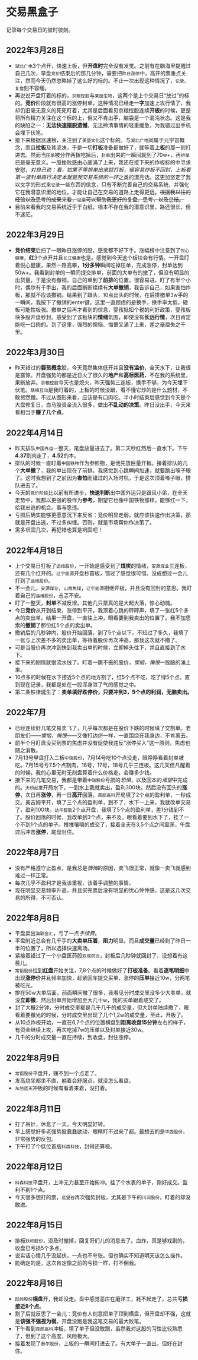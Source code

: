 # 交易黑盒子
记录每个交易日的彼时彼刻。

## 2022年3月28日
- `湖北广电`3个点开，快速上板，但**开盘时**完全没有发觉。之前有在脑海里提醒过自己几次，早盘`竞价`结束后的那几分钟，需要把`昨日涨停`中，高开的票重点关注，然而今天仍然忽略掉了这么好的标的。不止一次出现这种情况了，`记录`、`复盘`刻不容缓。
- 再说说开盘盯着的标的，`京粮控股`与`莱茵生物`，这两个是上个交易日“放过”的标的。**竞价**阶段就有很高的涨停封单，这种情况已经走**一字**加速上攻行情了，我却仍旧毫无意义的死死盯着，尤其是后面看见京粮控股连续**开板**的时候，更是将所有精力关注在这个标的上，但又不肯出手，脑袋是一个混沌状态。这是我的缺陷之一：**无法快速摆脱遗憾**，无法拎清事情的轻重缓急，为我错过出手机会埋下伏笔。
- 接下来根据涨速榜，关注到了`美盛文化`这个标的。与`湖北广电`同属于元宇宙概念，而且**拉板**及其坚决，于是一切**打板**准备都做好了，就等着**上板**的那一刻打进去。然而当`压单`被分作两拨吃掉后，`封单`出来的一瞬间就到了70w+，再`排单`已是毫无意义。一股挫败感由心底涌了上来，我还在接下来的炸板标的中寻求安慰，*对自己说：看，如果不等排单出来就打板，很容易炸板不回封，*上板看第一波封单再行决定*本就是我交易系统的一环*之类的漂亮话。这更加坚定了我以文字的形式来`记录`一些东西的信念，只有不断完善自己的交易系统，并强化它在我潜意识里的地位，才能让自己在交易的道路上走得更远。~~根据我以往的经验以及思考的成果来看，`记录`可以帮助我更好的复盘、思考，以及总结。~~
- 目前来看我的交易系统近乎于白纸，根本不存在我的潜意识里，路还很长，但不迷茫。

## 2022年3月29日
- **竞价结束**后扫了一眼昨日涨停的股，感觉都不好下手。涨幅榜中注意到了`悦心健康`，**红**3个点开并且`长江健康`也是。感觉到今天这个板块会有行情。一开盘盯着悦心健康，果然一路高攀，**1分多钟**瞬间吃掉压单，完成涨停，封单达到50w+。我看到封单的一瞬间提交排单，前面的大单有的撤了，但没有明显的出货量，于是没有撤销，自己的单到了**前排**的位置，很容易进。盯了有半个小时，偶尔有千手出，我的后面断断续续有**大单撤销**，我告诉自己，如果害怕炸板，那就不应该撤销。结果到了跟头，10点出头的时候，在后排撤单3w手的一瞬间，我按下了撤销的enter键。这里一直顾虑的是换手，换手率太低，砸板可能性极强。撤单之后再才看到的信息，婴孩抵扣个税的利好政策，婴孩板块多股开盘秒封。感受到了该板块的**情绪**氛围，即使没有**长远行情**，次日肯定能吃一口肉的。到了这里，强烈的懊恼、悔恨又涌了上来，差之毫厘失之千里。

## 2022年3月30日
- 昨天错过的**婴孩概念**股，今天竟然集体低开并且**没有溢价**，全天水下，让我很是震惊。开盘强势的都是近日火了很久的**地产**和**高标医药**，不在我的系统里，果断放弃。`京粮控股`今天也是熄火，昨天强势三连板，换手不够，为今天埋下伏笔。`联络互动`是我盯着的，上板的时候没跟，看不懂它炒的是什么题材，不敢贸然跟。不过从图形来看，应该是有口肉吃。半小时结束后感觉到今天是个大盘修复日，白马股资金流入很多，做出**不乱动的决策**。昨日没出手，今天来看相当于**赚了几个点**。

## 2022年4月14日
- 昨天排队`中国外运`一整天，尾盘放量进去了。第二天秒红然后一直水下。下午**4.37**割肉走了，**4.52**的本。
- 排队的时候一直盯着`中国铁物`作为参照物，是他先放巨量开板。接着排队的几个**大单撤**了，我的单出现在了前排。我感觉到心跳瞬间加速，就要跳出嗓子眼了。这时我想到了之前因为**害怕**而错过的入场时机，于是这次顶着嗓子眼，排队进去了。
- 今天的`竞价阶段`比以前有所进步，**快速判断**出中国外运只是跟风小弟，在全天走势中，我都以更强的股作为**参考**，期望它也像中国铁物那样，能够红一下，给我出逃的机会。事与愿违。
- 亏损后确实能够更愿意沉下来反省：竞价明显走弱，就应该快速作出决策，那就是开盘出逃，不过多纠缠。否则，就是市场帮你作决策了。
- 需多巩固几次，再犯错也算是巩固吧！

## 2022年4月18日
- 上个交易日打板了`运维股份`，一开始是感受到了**煤炭**的情绪，`安源煤业`三连板，还有几个红开的。`辽宁能源`开盘秒首板，错过了感觉很可惜。没成想过一会儿打到了`运维股份`。
- 不一会儿，`安源煤业`，`山西焦煤`，`辽宁能源`相继开板，并且没有回封的意思。我盯着自己的`运维股份`，忐忑不安。
- 盯了一整天，**封单**不减反增。其他几只票真的是大起大落，惊心动魄。
- 今日**竞价**从开到结束，涨停到平开。我顶着心跳的砰砰声，填了一张红5个多点的卖出单。结果一开盘，一直往上冲，眼看要到我卖出的位置了。我不加思索的**撤销**了那份红5个点的卖出单。
- 撤销后的几秒钟内，股价开始回落，到了5个点以下。不知过了多久，我填了一张与上次差不多的卖出单，等待着股价再次冲高，那我这次就不撤了。
- 可是当股价再次冲到快到我卖出单的时候，立即掉头往下，并且直接到了水下。
- 接下来的剧情就很流水线了。盯着一蹶不振的股价，*懊恼，悔恨*一股脑的涌上来。
- 10点多的时候在水下接近5个点的地方割了，红5个点不吃，吃了绿5个点。直到现在记录，我都是处在一股浑身泄了气的感觉之中。
- 第二条铁律诞生了：**卖单填好跌停价，只要冲到3，5个点的利润，无脑卖出。**

## 2022年7月
- 已经连续好几笔交易卖飞了，几乎每次都是在股价下跌的时候填了交割单。老朋友们——*懊恼，悔恨*——又像打边炉一样，一直围绕在我身边，不肯离去。
- 前半个月盯盘没买到票的焦虑并没有促使我违反“涨停买入”这一原则，焦虑也随之消散。
- 7月13号早盘打入二板`中瑞股份`，7月14号吃10个点没走，眼睁睁看着封单被吃。7月15号亏7.5个点割肉，16号，17号，18号几乎三连板。这几天但凡醒着的时候，我的心里无时无刻盘算着什么价格走，会赚多少钱。
- 接下来的几笔交易，我都是带着`中瑞股份`亏损的*恐惧*，以及回本的*渴望*中完成的。`天桥起重`开局水下，一到水上我就卖出，盈利300块。然后没有回头的**涨停**，次日再**涨停**，再一日**高开**回落。`首航高科`开局填了2个点的盈利单，一秒成交。美吉姆平开，填了三个点的盈利单，到不了，水下一上来，我就改单交易了，盈利100块。`达华智能`2个点开盘，我填了5个点的盈利单，差1分钱到不了。股价回落的时候，我改单到3个点，来不及。眼看着要到水下了，挂了一个不到1个点的单子。推推嚷嚷的成交了，接着全天在3,5个点之间震荡，午盘过后冲击**涨停**，尾盘封住。

## 2022年8月7日
- 没有严格遵守止盈点，是我总是*懊悔*的原因，卖飞很正常，就像一卖飞就感到难过一样正常。
- 每次几乎不盈利才是我该重视，该着手调整的事情。
- 现在明显交易频率升高，并且买完票后没有明显的忧心忡忡感，这是这几次交易的所得，不可否认。

## 2022年8月8日
- 平盘卖出`海联金汇`，亏了一点*手续费*。
- 平盘附近总会有几千手的**大卖单压着**，**阻力**明显。而且**成交量**已经到了昨日一半的位置了，所以选择快速离场。
- 紧接着错过了一个小盘医药股`双成药业`，封板后几秒钟就回封了，没想着有这茬儿。
- `常铝股份`拉到**红盘**开始关注，7,8个点的时候做好了**打板准备**。看着**逐笔明细**中出现**涨停价**并且频率加快，赶紧回车提交买单，涨停的**压单**接近10w，分两笔被吃光。
- 排在50w大单后面，前面瞬间撤了很多，我看见分时成交里没多少大卖单，就没**立即撤**，然后封单开始增加至大几十w，我的买单跟着成交了。
- 封了大概2分钟，分时成交里都是几千几千的成交量，但大封单陆续撤了，眼看着要撤光的时候，分时成交里出现了几个1,2w的成交量，至此，开板了。
- 从10点炸板开始，一直在6,7个点的位置横盘到**距离收盘15分钟**左右的样子，有资金继续上攻，再次吃掉7w的压单以及封单接近30w。
- 几千的分时成交量一直在持续，到收盘，封住涨停。

## 2022年8月9日
- `常铝股份`平盘开，赚不到一个点走了。
- 发高烧坐都坐不直，躺着会舒服点，就没怎么看盘。
- `东旭蓝天`冲板的时候有看着来着，没打着。

## 2022年8月11日
- 打了吊针，休息了一天，今天明显好转。
- 早上感觉好多老强势股蠢蠢欲动，眼睛盯不过来了都。最想去的是`华西股份`，非常强势的反包。
- 下午打了个低位首版`科森科技`，封得还算稳。

## 2022年8月12日
- `科森科技`平盘开，上冲无力甚至开始俯冲。挂了个水表的单子，刚好成交。盈利不到1个点。
- 今天很多想打的票，`远望谷`再次强势封板，尤其是下午的`川润股份`，盯着的却没敢进。

## 2022年8月15日
- 排板`跃岭股份`，没及时撤掉，回复哥们儿的消息去了。血炸，真是够戏剧的，收盘已亏损5个多点。
- 说实话心情几乎没起伏，一点也不夸张。但也确实不知道明天该怎么操作。
- 能确定的是，这次肯定像之前的亏损一样，打不倒我。

## 2022年8月16日
- `跃岭股份`**横盘**开，我却没走。盘中感觉恶庄在磨洋工，耗不起走了，总共**亏损接近8个点**。
- 割了后就反思了一会儿：竞价有人刻意把单子顶到横盘，但开盘却不强，这就是**该强不强视为弱**。开盘没跑是我这笔交易的最大败笔。
- 下午看到`首航高科`冲板，填了单子但没敢跟，虽然我对这股的习性比较熟悉了，但到了这个高度，风险极大。
- 接着发现了`泰尔股份`，上板的一瞬间打进去了。有大单子一直出，但好在封住。